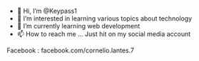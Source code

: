 - 👋 Hi, I’m @Keypass1
- 👀 I’m interested in learning various topics about technology
- 🌱 I’m currently learning web development
- 📫 How to reach me ... Just hit on my social media account

Facebook : facebook.com/cornelio.lantes.7

